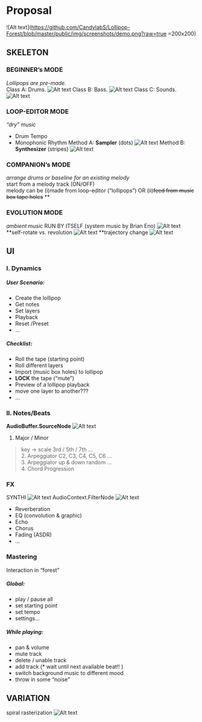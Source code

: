 # Proposal
![Alt text](https://github.com/CandylabS/Lollipop-Forest/blob/master/public/img/screenshots/demo.png?raw=true =200x200)
## SKELETON
### BEGINNER’s MODE
*Lollipops are pre-made.*
</br>Class A: Drums.
![Alt text](https://github.com/CandylabS/Lollipop-Forest/blob/master/public/img/screenshots/Madeon1.png?raw=true)
Class B: Bass.
![Alt text](https://github.com/CandylabS/Lollipop-Forest/blob/master/public/img/screenshots/Madeon2.png?raw=true)
Class C: Sounds.
![Alt text](https://github.com/CandylabS/Lollipop-Forest/blob/master/public/img/screenshots/Madeon3.png?raw=true)
### LOOP-EDITOR MODE
*“dry” music*
* Drum Tempo
* Monophonic Rhythm
Method A: **Sampler** (dots)
![Alt text](https://github.com/CandylabS/Lollipop-Forest/blob/master/public/img/screenshots/Sampler.png?raw=true)
Method B: **Synthesizer** (stripes)
![Alt text](https://github.com/CandylabS/Lollipop-Forest/blob/master/public/img/screenshots/Synthesizer.png?raw=true)

### COMPANION’s MODE
*arrange drums or baseline for an existing melody*
</br>start from a melody track (ON/OFF)
</br>melody can be (i)made from loop-editor (“lollipops”) OR (ii)~~feed from music box tape holes~~ **

### EVOLUTION MODE
*ambient music*
RUN BY ITSELF (system music by Brian Eno)
![Alt text](https://github.com/CandylabS/Lollipop-Forest/blob/master/public/img/screenshots/discreetmusic.jpg?raw=true)
**self-rotate vs. revolution
![Alt text](https://github.com/CandylabS/Lollipop-Forest/blob/master/public/img/screenshots/Circles.png?raw=true)
**trajectory change
![Alt text](https://github.com/CandylabS/Lollipop-Forest/blob/master/public/img/screenshots/MetaBalls.png?raw=true)

## UI
### I. Dynamics

##### User Scenario:
* Create the lollipop
* Get notes
* Set layers
* Playback
* Reset /Preset
* …

##### Checklist:
* Roll the tape (starting point)
* Roll different layers
* Import (music box holes) to lollipop
* **LOCK** the tape (“mute”)
* Preview of a lollipop playback
* move one layer to another???
* …

### II. Notes/Beats	
**AudioBuffer.SourceNode**
![Alt text](https://github.com/CandylabS/Lollipop-Forest/blob/master/public/img/screenshots/webaudio-graph-airports-system.png?raw=true)
1. Major / Minor
> key -> scale
> 3rd / 5th / 7th …
<br>2. Arpeggiator
> C2, C3, C4, C5, C6 …
<br>3. Arpeggiator
> up & down
> random
> …
<br>4. Chord Progression

### FX	
SYNTHI
![Alt text](https://github.com/CandylabS/Lollipop-Forest/blob/master/public/img/screenshots/SYNTHI.jpeg?raw=true)
AudioContext.FilterNode
![Alt text](https://github.com/CandylabS/Lollipop-Forest/blob/master/public/img/screenshots/webaudio-graph-discreet-full.png?raw=true)
* Reverberation
* EQ (convolution & graphic)
* Echo
* Chorus
* Fading (ASDR)
* …

### Mastering
Interaction in “forest”

##### Global:
* play / pause all
* set starting point
* set tempo
* settings…

##### While playing:
* pan & volume
* mute track
* delete / unable track
* add track (* wait until next available beat!! )
* switch background music to different mood
* throw in some “noise”

## VARIATION
spiral rasterization
![Alt text](https://github.com/CandylabS/Lollipop-Forest/blob/master/public/img/screenshots/Rasterize.png?raw=true)





